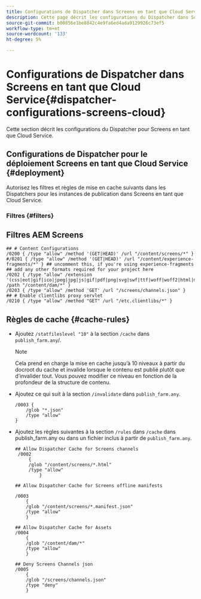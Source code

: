 ```yaml
---
title: Configurations de Dispatcher dans Screens en tant que Cloud Service
description: Cette page décrit les configurations du Dispatcher dans Screens en tant que Cloud Service.
source-git-commit: b00856e1be8842c4e9fa6ed4ada9129926c73ef5
workflow-type: tm+mt
source-wordcount: '133'
ht-degree: 5%

---
```



# Configurations de Dispatcher dans Screens en tant que Cloud Service{#dispatcher-configurations-screens-cloud}

Cette section décrit les configurations du Dispatcher pour Screens en tant que Cloud Service.

## Configurations de Dispatcher pour le déploiement Screens en tant que Cloud Service {#deployment}

Autorisez les filtres et règles de mise en cache suivants dans les Dispatchers pour les instances de publication dans Screens en tant que Cloud Service.

### Filtres {#filters}

## Filtres AEM Screens

```
## # Content Configurations
/0200 { /type "allow" /method '(GET|HEAD)' /url "/content/screens/*" }
#/0201 { /type "allow" /method '(GET|HEAD)' /url "/content/experience-fragments/*" } ## uncomment this, if you're using experience-fragments
## add any other formats required for your project here
/0202 { /type "allow" /extension '(css|eot|gif|ico|jpeg|jpg|js|gif|pdf|png|svg|swf|ttf|woff|woff2|html|mp4|mov|m4v)' /path "/content/dam/*" }
/0203 { /type "allow" /method 'GET' /url "/screens/channels.json" }
## # Enable clientlibs proxy servlet
/0210 { /type "allow" /method "GET" /url "/etc.clientlibs/*" }
```

## Règles de cache {#cache-rules}

* Ajoutez `/statfileslevel "10"` à la section `/cache` dans `publish_farm.any`/.

   >[!NOTE]
   >Cela prend en charge la mise en cache jusqu’à 10 niveaux à partir du docroot du cache et invalide lorsque le contenu est publié plutôt que d’invalider tout. Vous pouvez modifier ce niveau en fonction de la profondeur de la structure de contenu.

* Ajoutez ce qui suit à la section `/invalidate` dans `publish_farm.any`.

   ```
   /0003 {
       /glob "*.json"
       /type "allow"
   }
   ```

* Ajoutez les règles suivantes à la section `/rules` dans `/cache` dans publish_farm.any ou dans un fichier inclus à partir de `publish_farm.any`.

   ```
   ## Allow Dispatcher Cache for Screens channels
    /0002
        {
        /glob "/content/screens/*.html"
        /type "allow"
            }
   
   ## Allow Dispatcher Cache for Screens offline manifests
   
   /0003
       {
       /glob "/content/screens/*.manifest.json"
       /type "allow"
       }
   
   ## Allow Dispatcher Cache for Assets
   /0004
       {
       /glob "/content/dam/*"
       /type "allow"
       }
   
   ## Deny Screens Channels json
   /0005
       {
       /glob "/screens/channels.json"
       /type "deny"
       }
   ```
